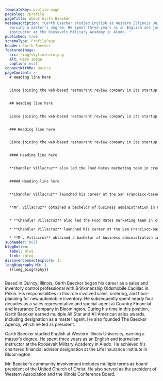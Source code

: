 ```yaml
---
templateKey: profile-page
pageSlug: /profile
pageTitle: About Garth Baecker
metaDescription: "Garth Baecker studied English at Western Illinois University,
  earning a master’s degree. He spent three years as an English and journalism
  instructor at the Roosevelt Military Academy in Aledo. "
published: true
schemaType: ProfilePage
header: Garth Baecker
featuredImage:
  src: /img/skylinehero.png
  alt: Hero Image
  caption: null
connectWithMe: Quincy
pageContent: >-
  # Heading line here


  Since joining the web-based restaurant review company in its startup phase, **Chandler Villacruz** has spearheaded market research activities that have allowed the firm to build effective advertising campaigns and achieve sound business growth.


  ## Heading line here


  Since joining the web-based restaurant review company in its startup phase, **Chandler Villacruz** has spearheaded market research activities that have allowed the firm to build effective advertising campaigns and achieve sound business growth.


  ### Heading line here


  Since joining the web-based restaurant review company in its startup phase, **Chandler Villacruz** has spearheaded market research activities that have allowed the firm to build effective advertising campaigns and achieve sound business growth.


  #### Heading line here


  **Chandler Villacruz** also led the Food Rates marketing team in creating a successful *user rewards program* that boosted online signups by 10,000 accounts in its first 30 days. For his achievements in his field, the [San Francisco Business Times](file:///home/surajit/Downloads/executives%20(2)/executives/profile.html#) recognized him as one of its “40 Under 40” *business leaders* in 2014.


  ##### Heading line here


  **Chandler Villacruz** launched his career at the San Francisco-based Healthy Living. After only six years with the firm, he advanced from his position of marketing associate to the role of marketing director.


  **Mr. Villacruz** obtained a bachelor of business administration in marketing from the Mays Business School at Texas A&M University, where he pursued the Advertising Strategy career track. Subsequently, he earned a master of science in marketing at the University of Southern California.


  * **Chandler Villacruz** also led the Food Rates marketing team in creating a successful *user rewards program* that boosted online signups by 10,000 accounts in its first 30 days. For his achievements in his field, the [San Francisco Business Times](file:///home/surajit/Downloads/executives%20(2)/executives/profile.html#) recognized him as one of its “40 Under 40” *business leaders* in 2014.

  * **Chandler Villacruz** launched his career at the San Francisco-based Healthy Living. After only six years with the firm, he advanced from his position of marketing associate to the role of marketing director.

  * **Mr. Villacruz** obtained a bachelor of business administration in marketing from the Mays Business School at Texas A&M University, where he pursued the Advertising Strategy career track. Subsequently, he earned a master of science in marketing at the University of Southern California.
subheader: null
blogButton:
  label: Blog
  link: /blog
discoverConnectExplore: IL
longBiography_MD: |
  {{long_biography}}
---
```

Based in Quincy, Illinois, Garth Baecker began his career as a sales and inventory control professional with Brinkmanship Oldsmobile Cadillac in Pekin. His responsibilities in this role involved sales, ordering, and floor-planning for new automobile inventory. He subsequently spent nearly four decades as a sales representative and special agent at Country Financial and Insurance Company in Bloomington. During his time in this position, Garth Baecker earned multiple All Star and All American sales awards, including designation as a master agent. He also founded The Baecker Agency, which he led as president.

Garth Baecker studied English at Western Illinois University, earning a master’s degree. He spent three years as an English and journalism instructor at the Roosevelt Military Academy in Aledo. He achieved his chartered financial advisor designation at the Life Insurance Institute in Bloomington.

Mr. Baecker’s community involvement includes multiple terms as board president of the United Church of Christ. He also served as the president of Western Association and the Illinois Conference Board.